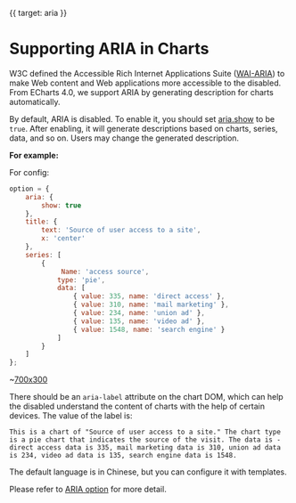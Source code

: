 {{ target: aria }}

# Supporting ARIA in Charts

W3C defined the Accessible Rich Internet Applications Suite ([WAI-ARIA](https://www.w3.org/WAI/intro/aria)) to make Web content and Web applications more accessible to the disabled. From ECharts 4.0, we support ARIA by generating description for charts automatically.

By default, ARIA is disabled. To enable it, you should set [aria.show](~aria.show) to be `true`. After enabling, it will generate descriptions based on charts, series, data, and so on. Users may change the generated description.

**For example:**

For config:

```js
option = {
    aria: {
        show: true
    },
    title: {
        text: 'Source of user access to a site',
        x: 'center'
    },
    series: [
        {
             Name: 'access source',
            type: 'pie',
            data: [
                { value: 335, name: 'direct access' },
                { value: 310, name: 'mail marketing' },
                { value: 234, name: 'union ad' },
                { value: 135, name: 'video ad' },
                { value: 1548, name: 'search engine' }
            ]
        }
    ]
};
```

~[700x300](${galleryViewPath}doc-example/aria-pie&edit=1&reset=1)

There should be an `aria-label` attribute on the chart DOM, which can help the disabled understand the content of charts with the help of certain devices. The value of the label is:

```
This is a chart of "Source of user access to a site." The chart type is a pie chart that indicates the source of the visit. The data is - direct access data is 335, mail marketing data is 310, union ad data is 234, video ad data is 135, search engine data is 1548.
```

The default language is in Chinese, but you can configure it with templates.

Please refer to [ARIA option](option.html#aria) for more detail.

